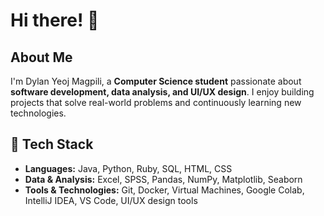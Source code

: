 # Hi there! 👋

## About Me
I'm Dylan Yeoj Magpili, a **Computer Science student** passionate about **software development, data analysis, and UI/UX design**. I enjoy building projects that solve real-world problems and continuously learning new technologies.

## 🔧 Tech Stack
- **Languages:** Java, Python, Ruby, SQL, HTML, CSS
- **Data & Analysis:** Excel, SPSS, Pandas, NumPy, Matplotlib, Seaborn
- **Tools & Technologies:** Git, Docker, Virtual Machines, Google Colab, IntelliJ IDEA, VS Code, UI/UX design tools
